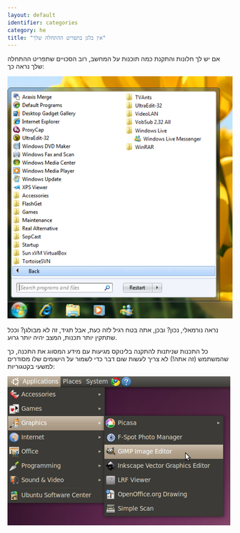 ```yaml
---
layout: default
identifier: categories
category: he
title: "אין בלגן בתפריט ההתחלה שלך"
---
```


אם יש לך חלונות והתקנת כמה תוכנות על המחשב, רוב הסכויים שתפריט ההתחלה שלך נראה כך:


<img src="/img/windows_7_start_menu.png">

 נראה נורמאלי, נכון? ובכן, אתה בטח רגיל לזה כעת, אבל תגיד, זה לא מבולגן? וככל שתתקין יותר תכנות, המצב יהיה יותר גרוע.

  כל התכנות שניתנות להתקנה בלינוקס מגיעות עם מידע המסווג את התכנה, כך שהמשתמש (זה אתה!) לא צריך לעשות שום דבר כדי לשמור על הישומים שלו מסודרים למשעי בקטגוריות:  


<img src="/img/categories_menu.png">





